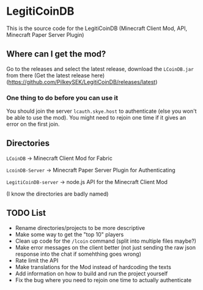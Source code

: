 # LegitiCoinDB
This is the source code for the LegitiCoinDB (Minecraft Client Mod, API, Minecraft Paper Server Plugin)

## Where can I get the mod?
Go to the releases and select the latest release, download the `LCoinDB.jar` from there
(Get the latest release here)(https://github.com/PilkeySEK/LegitiCoinDB/releases/latest)

### One thing to do before you can use it
You should join the server `lcauth.skye.host` to authenticate (else you won't be able to use the mod). You might need to rejoin one time if it gives an error on the first join.

## Directories
`LCoinDB` -> Minecraft Client Mod for Fabric

`LcoinDB-Server` -> Minecraft Paper Server Plugin for Authenticating

`LegitiCoinDB-server` -> node.js API for the Minecraft Client Mod

(I know the directories are badly named)

## TODO List
- Rename directories/projects to be more descriptive
- Make some way to get the "top 10" players
- Clean up code for the `/lcoin` command (split into multiple files maybe?)
- Make error messages on the client better (not just sending the raw json response into the chat if somehthing goes wrong)
- Rate limit the API
- Make translations for the Mod instead of hardcoding the texts
- Add information on how to build and run the project yourself
- Fix the bug where you need to rejoin one time to actually authenticate
